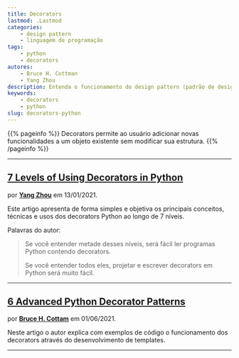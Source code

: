 ```yaml
---
title: Decorators
lastmod: .Lastmod
categories:
    - design pattern
    - linguagem de programação
tags:
    - python
    - decorators
autores:
    - Bruce H. Cottman
    - Yang Zhou
description: Entenda o funcionamento do design pattern (padrão de design) Decorators em Python.
keywords:
    - decorators
    - python
slug: decorators-python
---
```


{{% pageinfo %}}
Decorators permite ao usuário adicionar novas funcionalidades a um objeto existente sem modificar sua estrutura.
{{% /pageinfo %}}

---

## [7 Levels of Using Decorators in Python](https://medium.com/techtofreedom/7-levels-of-using-decorators-in-python-370473fcbe76)

por [**Yang Zhou**](/autores/yang-zhou/) em 13/01/2021.

Este artigo apresenta de forma simples e objetiva os principais conceitos, técnicas e usos dos decorators Python ao longo de 7 níveis.

Palavras do autor:

> Se você entender metade desses níveis, será fácil ler programas Python contendo decorators.
>
> Se você entender todos eles, projetar e escrever decorators em Python será muito fácil.

---

## [6 Advanced Python Decorator Patterns](https://betterprogramming.pub/six-advanced-decorator-patterns-5ffe67552691)

por [**Bruce H. Cottam**](/autores/bruce-h.-cottman/) em 01/06/2021.

Neste artigo o autor explica com exemplos de código o funcionamento dos decorators através do desenvolvimento de templates.

---

